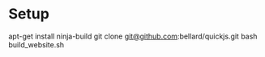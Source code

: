 # Setup
apt-get install ninja-build
git clone git@github.com:bellard/quickjs.git
bash build_website.sh

